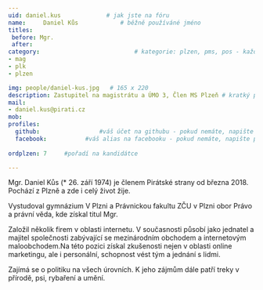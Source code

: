 ```yaml
---
uid: daniel.kus				# jak jste na fóru
name:     Daniel Kůs  			# běžně používáné jméno
titles:
 before: Mgr.
 after: 
category:                 			# kategorie: plzen, pms, pos - každá na svůj řádek
- mag
- plk
- plzen

img: people/daniel-kus.jpg   # 165 x 220
description: Zastupitel na magistrátu a ÚMO 3, Člen MS Plzeň # kratký popis, max 160 znaků
mail:
- daniel.kus@pirati.cz
mob: 
profiles:
  github:                 #váš účet na githubu - pokud nemáte, napište před to #
  facebook: 		  #váš alias na facebooku - pokud nemáte, napište před to #
  
ordplzen: 7		#pořadí na kandidátce

--- 
```


Mgr. Daniel Kůs (* 26. září 1974) je členem Pirátské strany od března 2018. Pochází z Plzně a zde i celý život žije.

Vystudoval gymnázium V Plzni a Právnickou fakultu ZČU v Plzni obor Právo a právní věda, kde získal titul Mgr.

Založil několik firem v oblasti internetu. V současnosti působí jako jednatel a majitel společnosti zabývající se mezinárodním obchodem a internetovým maloobchodem.Na této pozici získal zkušenosti nejen v oblasti online marketingu, ale i personální, schopnost vést tým a jednání s lidmi.

Zajímá se o politiku na všech úrovních. K jeho zájmům dále patří treky v přírodě, psi, rybaření a umění. 
